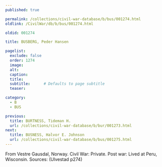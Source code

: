 ```yaml
---
published: true

permalink: /collections/civil-war-database/b/bus/001274.html
oldlink: /CivilWar/db/b/bus/001274.html

oldid: 001274

title: BUSBERG, Peder Hansen

pagelist:
  exclude: false
  order: 1274
  image: 
  alt:
  caption:
  title:
  subtitle:      # Defaults to page subtitle
  teaser:

category: 
  - B 
  - BUS

previous:
  title: BURTNESS, Tideman H.
  url: /collections/civil-war-database/b/bur/001273.html  
next:
  title: BUSNESS, Halvor E. Johnson
  url: /collections/civil-war-database/b/bus/001275.html   
---
```

From Vestre Gausdal, Norway. Civil War: Private. Post war: Lived at Peru, Wisconsin. Sources: (Ulvestad p274)